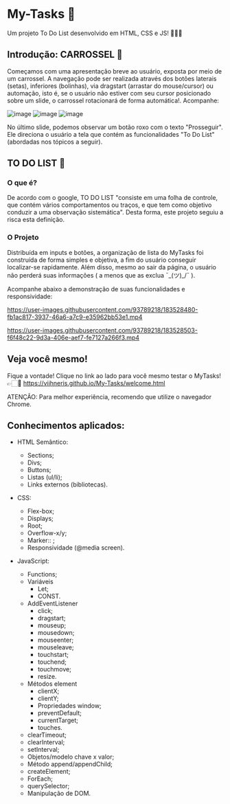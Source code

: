 # My-Tasks 📖
Um projeto To Do List desenvolvido em HTML, CSS e JS! 👩🏻‍💻

## Introdução: CARROSSEL 🎠
Começamos com uma apresentação breve ao usuário, exposta por meio de um carrossel. A navegação pode ser realizada através dos botões laterais (setas), inferiores (bolinhas), via dragstart (arrastar do mouse/cursor) ou automação, isto é, se o usuário não estiver com seu cursor posicionado sobre um slide, o carrossel rotacionará de forma automática!. Acompanhe:

![image](https://user-images.githubusercontent.com/93789218/183529129-da6cca2a-7085-4e65-8b8d-4f29fa43fa25.png)
![image](https://user-images.githubusercontent.com/93789218/183529166-c9196438-e604-4ce7-828e-bc2e937170b7.png)
![image](https://user-images.githubusercontent.com/93789218/183529198-4e4d3f23-5d4d-4110-8c18-72c420240284.png)

No último slide, podemos observar um botão roxo com o texto "Prosseguir". Ele direciona o usuário a tela que contém as funcionalidades "To Do List" (abordadas nos tópicos a seguir).



## TO DO LIST 📖
### O que é?

De acordo com o google, TO DO LIST "consiste em uma folha de controle, que contém vários comportamentos ou traços, e que tem como objetivo conduzir a uma observação sistemática". Desta forma, este projeto seguiu a risca esta definição. 

### O Projeto
Distribuída em inputs e botões, a organização de lista do MyTasks foi construída de forma simples e objetiva, a fim do usuário conseguir localizar-se rapidamente. Além disso, mesmo ao sair da página, o usuário não perderá suas informações ( a menos que as exclua ¯\_(ツ)_/¯ ). 

Acompanhe abaixo a demonstração de suas funcionalidades e responsividade:

https://user-images.githubusercontent.com/93789218/183528480-fb1ac817-3937-46a6-a7c9-e35962bb53e1.mp4

https://user-images.githubusercontent.com/93789218/183528503-f6f48c22-9d3a-406e-aef7-fe7127a266f3.mp4

## Veja você mesmo!
Fique a vontade! Clique no link ao lado para você mesmo testar o MyTasks! 👉🏻💜
https://viihneris.github.io/My-Tasks/welcome.html

ATENÇÃO: Para melhor experiência, recomendo que utilize o navegador Chrome.

## Conhecimentos aplicados:

- HTML Semântico:
  - Sections;
  - Divs;
  - Buttons;
  - Listas (ul/li);
  - Links externos (bibliotecas).

- CSS:
  - Flex-box;
  - Displays;
  - Root;
  - Overflow-x/y;
  - Marker:: ;
  - Responsividade (@media screen).
  
 - JavaScript:
    - Functions;
    - Variáveis
      - Let;
      - CONST.
    - AddEventListener
      - click;
      - dragstart;
      - mouseup;
      - mousedown;
      - mouseenter;
      - mouseleave;
      - touchstart;
      - touchend;
      - touchmove;
      - resize.
    - Métodos element
      - clientX;
      - clientY;
      - Propriedades window;
      - preventDefault;
      - currentTarget;
      - touches.
    - clearTimeout;
    - clearInterval;
    - setInterval;
    - Objetos/modelo chave x valor;
    - Método append/appendChild;
    - createElement;
    - ForEach;
    - querySelector;
    - Manipulação de DOM.
  
  
    
